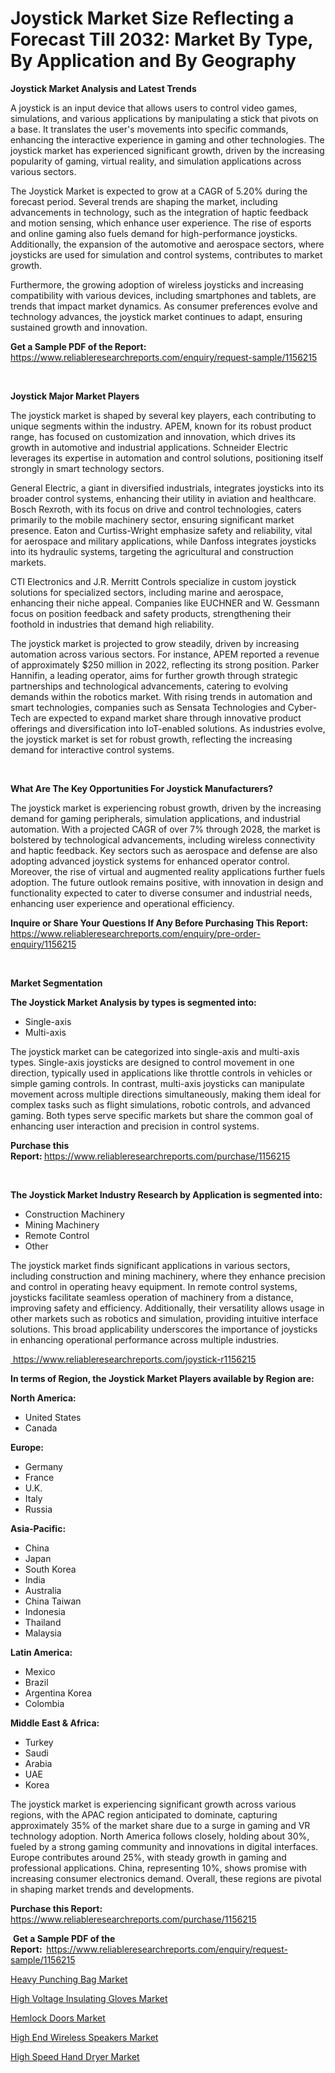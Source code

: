 <p><h1>Joystick Market Size Reflecting a Forecast Till 2032: Market By Type, By Application and By Geography</h1></p><p><strong>Joystick Market Analysis and Latest Trends</strong></p>
<p><p>A joystick is an input device that allows users to control video games, simulations, and various applications by manipulating a stick that pivots on a base. It translates the user's movements into specific commands, enhancing the interactive experience in gaming and other technologies. The joystick market has experienced significant growth, driven by the increasing popularity of gaming, virtual reality, and simulation applications across various sectors.</p><p>The Joystick Market is expected to grow at a CAGR of 5.20% during the forecast period. Several trends are shaping the market, including advancements in technology, such as the integration of haptic feedback and motion sensing, which enhance user experience. The rise of esports and online gaming also fuels demand for high-performance joysticks. Additionally, the expansion of the automotive and aerospace sectors, where joysticks are used for simulation and control systems, contributes to market growth.</p><p>Furthermore, the growing adoption of wireless joysticks and increasing compatibility with various devices, including smartphones and tablets, are trends that impact market dynamics. As consumer preferences evolve and technology advances, the joystick market continues to adapt, ensuring sustained growth and innovation.</p></p>
<p><strong>Get a Sample PDF of the Report:&nbsp;</strong> <a href="https://www.reliableresearchreports.com/enquiry/request-sample/1156215?utm_campaign=41&utm_medium=2&utm_source=Github&utm_content=ia&utm_term=04042025&utm_id=joystick">https://www.reliableresearchreports.com/enquiry/request-sample/1156215</a></p>
<p>&nbsp;</p>
<p><strong>Joystick Major Market Players</strong></p>
<p><p>The joystick market is shaped by several key players, each contributing to unique segments within the industry. APEM, known for its robust product range, has focused on customization and innovation, which drives its growth in automotive and industrial applications. Schneider Electric leverages its expertise in automation and control solutions, positioning itself strongly in smart technology sectors.</p><p>General Electric, a giant in diversified industrials, integrates joysticks into its broader control systems, enhancing their utility in aviation and healthcare. Bosch Rexroth, with its focus on drive and control technologies, caters primarily to the mobile machinery sector, ensuring significant market presence. Eaton and Curtiss-Wright emphasize safety and reliability, vital for aerospace and military applications, while Danfoss integrates joysticks into its hydraulic systems, targeting the agricultural and construction markets.</p><p>CTI Electronics and J.R. Merritt Controls specialize in custom joystick solutions for specialized sectors, including marine and aerospace, enhancing their niche appeal. Companies like EUCHNER and W. Gessmann focus on position feedback and safety products, strengthening their foothold in industries that demand high reliability.</p><p>The joystick market is projected to grow steadily, driven by increasing automation across various sectors. For instance, APEM reported a revenue of approximately $250 million in 2022, reflecting its strong position. Parker Hannifin, a leading operator, aims for further growth through strategic partnerships and technological advancements, catering to evolving demands within the robotics market. With rising trends in automation and smart technologies, companies such as Sensata Technologies and Cyber-Tech are expected to expand market share through innovative product offerings and diversification into IoT-enabled solutions. As industries evolve, the joystick market is set for robust growth, reflecting the increasing demand for interactive control systems.</p></p>
<p>&nbsp;</p>
<p><strong>What Are The Key Opportunities For Joystick Manufacturers?</strong></p>
<p><p>The joystick market is experiencing robust growth, driven by the increasing demand for gaming peripherals, simulation applications, and industrial automation. With a projected CAGR of over 7% through 2028, the market is bolstered by technological advancements, including wireless connectivity and haptic feedback. Key sectors such as aerospace and defense are also adopting advanced joystick systems for enhanced operator control. Moreover, the rise of virtual and augmented reality applications further fuels adoption. The future outlook remains positive, with innovation in design and functionality expected to cater to diverse consumer and industrial needs, enhancing user experience and operational efficiency.</p></p>
<p><strong>Inquire or Share Your Questions If Any Before Purchasing This Report:</strong> <a href="https://www.reliableresearchreports.com/enquiry/pre-order-enquiry/1156215?utm_campaign=41&utm_medium=2&utm_source=Github&utm_content=ia&utm_term=04042025&utm_id=joystick">https://www.reliableresearchreports.com/enquiry/pre-order-enquiry/1156215</a></p>
<p>&nbsp;</p>
<p><strong>Market Segmentation</strong></p>
<p><strong>The Joystick Market Analysis by types is segmented into:</strong></p>
<p><ul><li>Single-axis</li><li>Multi-axis</li></ul></p>
<p><p>The joystick market can be categorized into single-axis and multi-axis types. Single-axis joysticks are designed to control movement in one direction, typically used in applications like throttle controls in vehicles or simple gaming controls. In contrast, multi-axis joysticks can manipulate movement across multiple directions simultaneously, making them ideal for complex tasks such as flight simulations, robotic controls, and advanced gaming. Both types serve specific markets but share the common goal of enhancing user interaction and precision in control systems.</p></p>
<p><strong>Purchase this Report:&nbsp;</strong><a href="https://www.reliableresearchreports.com/purchase/1156215?utm_campaign=41&utm_medium=2&utm_source=Github&utm_content=ia&utm_term=04042025&utm_id=joystick">https://www.reliableresearchreports.com/purchase/1156215</a></p>
<p>&nbsp;</p>
<p><strong>The Joystick Market Industry Research by Application is segmented into:</strong></p>
<p><ul><li>Construction Machinery</li><li>Mining Machinery</li><li>Remote Control</li><li>Other</li></ul></p>
<p><p>The joystick market finds significant applications in various sectors, including construction and mining machinery, where they enhance precision and control in operating heavy equipment. In remote control systems, joysticks facilitate seamless operation of machinery from a distance, improving safety and efficiency. Additionally, their versatility allows usage in other markets such as robotics and simulation, providing intuitive interface solutions. This broad applicability underscores the importance of joysticks in enhancing operational performance across multiple industries.</p></p>
<p><a href="https://www.reliableresearchreports.com/joystick-r1156215?utm_campaign=41&utm_medium=2&utm_source=Github&utm_content=ia&utm_term=04042025&utm_id=joystick">&nbsp;https://www.reliableresearchreports.com/joystick-r1156215</a></p>
<p><strong>In terms of Region, the Joystick Market Players available by Region are:</strong></p>
<p>
    <p> <strong> North America: </strong>
        <ul>
            <li>United States</li>
            <li>Canada</li>
        </ul>
        </p> 
    <p> <strong> Europe: </strong>
        <ul>
            <li>Germany</li>
            <li>France</li>
            <li>U.K.</li>
            <li>Italy</li>
            <li>Russia</li>
        </ul>
        </p> 
    <p> <strong> Asia-Pacific: </strong>
        <ul>
            <li>China</li>
            <li>Japan</li>
            <li>South Korea</li>
            <li>India</li>
            <li>Australia</li>
            <li>China Taiwan</li>
            <li>Indonesia</li>
            <li>Thailand</li>
            <li>Malaysia</li>
        </ul>
        </p> 
    <p> <strong> Latin America: </strong>
        <ul>
            <li>Mexico</li>
            <li>Brazil</li>
            <li>Argentina Korea</li>
            <li>Colombia</li>
        </ul>
        </p> 
    <p> <strong> Middle East & Africa: </strong>
        <ul>
            <li>Turkey</li>
            <li>Saudi</li>
            <li>Arabia</li>
            <li>UAE</li>
            <li>Korea</li>
        </ul>
    </p>
    </p>
<p><p>The joystick market is experiencing significant growth across various regions, with the APAC region anticipated to dominate, capturing approximately 35% of the market share due to a surge in gaming and VR technology adoption. North America follows closely, holding about 30%, fueled by a strong gaming community and innovations in digital interfaces. Europe contributes around 25%, with steady growth in gaming and professional applications. China, representing 10%, shows promise with increasing consumer electronics demand. Overall, these regions are pivotal in shaping market trends and developments.</p></p>
<p><strong>Purchase this Report: </strong><a href="https://www.reliableresearchreports.com/purchase/1156215?utm_campaign=41&utm_medium=2&utm_source=Github&utm_content=ia&utm_term=04042025&utm_id=joystick">https://www.reliableresearchreports.com/purchase/1156215</a></p>
<p>&nbsp;<strong>Get a Sample PDF of the Report:&nbsp;&nbsp;</strong><a href="https://www.reliableresearchreports.com/enquiry/request-sample/1156215?utm_campaign=41&utm_medium=2&utm_source=Github&utm_content=ia&utm_term=04042025&utm_id=joystick">https://www.reliableresearchreports.com/enquiry/request-sample/1156215</a></p>
<p><strong></strong></p>
<p><p><a href="https://github.com/kukolkasimo5/Market-Research-Report-List-1/blob/main/heavy-punching-bag-market.md?utm_campaign=41&utm_medium=2&utm_source=Github&utm_content=ia&utm_term=04042025&utm_id=joystick">Heavy Punching Bag Market</a></p><p><a href="https://github.com/naingbiner7i/Market-Research-Report-List-1/blob/main/high-voltage-insulating-gloves-market.md?utm_campaign=41&utm_medium=2&utm_source=Github&utm_content=ia&utm_term=04042025&utm_id=joystick">High Voltage Insulating Gloves Market</a></p><p><a href="https://github.com/beyeagamizjp/Market-Research-Report-List-1/blob/main/hemlock-doors-market.md?utm_campaign=41&utm_medium=2&utm_source=Github&utm_content=ia&utm_term=04042025&utm_id=joystick">Hemlock Doors Market</a></p><p><a href="https://github.com/baatetoshda/Market-Research-Report-List-1/blob/main/high-end-wireless-speakers-market.md?utm_campaign=41&utm_medium=2&utm_source=Github&utm_content=ia&utm_term=04042025&utm_id=joystick">High End Wireless Speakers Market</a></p><p><a href="https://github.com/siwerhommer97/Market-Research-Report-List-1/blob/main/high-speed-hand-dryer-market.md?utm_campaign=41&utm_medium=2&utm_source=Github&utm_content=ia&utm_term=04042025&utm_id=joystick">High Speed Hand Dryer Market</a></p></p>